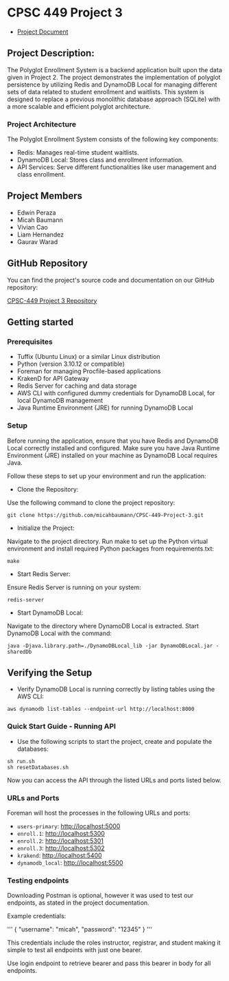 # CPSC 449 Project 3

* [Project Document](https://docs.google.com/document/d/1rGKdbNxOj6FtUM_BQyWFM-yvaj4NXe5Kh3e6nWIH060/edit?usp=sharing)

## Project Description:
The Polyglot Enrollment System is a backend application built upon the data given in Project 2. The project demonstrates the implementation of polyglot persistence by utilizing Redis and DynamoDB Local for managing different sets of data related to student enrollment and waitlists. This system is designed to replace a previous monolithic database approach (SQLite) with a more scalable and efficient polyglot architecture.

### Project Architecture
The Polyglot Enrollment System consists of the following key components:

- Redis: Manages real-time student waitlists.
- DynamoDB Local: Stores class and enrollment information.
- API Services: Serve different functionalities like user management and class enrollment.

## Project Members

- Edwin Peraza
- Micah Baumann
- Vivian Cao
- Liam Hernandez
- Gaurav Warad


## GitHub Repository

You can find the project's source code and documentation on our GitHub repository:

[CPSC-449 Project 3 Repository](https://github.com/micahbaumann/CPSC-449-Project-3)

## Getting started

### Prerequisites

- Tuffix (Ubuntu Linux) or a similar Linux distribution
- Python (version 3.10.12 or compatible)
- Foreman for managing Procfile-based applications
- KrakenD for API Gateway
- Redis Server for caching and data storage
- AWS CLI with configured dummy credentials for DynamoDB Local, for local DynamoDB management
- Java Runtime Environment (JRE) for running DynamoDB Local

### Setup
Before running the application, ensure that you have Redis and DynamoDB Local correctly installed and configured. Make sure you have Java Runtime Environment (JRE) installed on your machine as DynamoDB Local requires Java. 

Follow these steps to set up your environment and run the application:

- Clone the Repository:

Use the following command to clone the project repository:
```
git clone https://github.com/micahbaumann/CPSC-449-Project-3.git
```

- Initialize the Project:

Navigate to the project directory.
Run make to set up the Python virtual environment and install required Python packages from requirements.txt:
```
make
```

- Start Redis Server:

Ensure Redis Server is running on your system:
```
redis-server
```

- Start DynamoDB Local:

Navigate to the directory where DynamoDB Local is extracted.
Start DynamoDB Local with the command:

```
java -Djava.library.path=./DynamoDBLocal_lib -jar DynamoDBLocal.jar -sharedDb
```

## Verifying the Setup
- Verify DynamoDB Local is running correctly by listing tables using the AWS CLI:

```
aws dynamodb list-tables --endpoint-url http://localhost:8000
```

### Quick Start Guide - Running API

- Use the following scripts to start the project, create and populate the databases:

```
sh run.sh
sh resetDatabases.sh
```

Now you can access the API through the listed URLs and ports listed below.

### URLs and Ports

Foreman will host the processes  in the following URLs and ports:

- `users-primary`: [http://localhost:5000](http://localhost:5000)
- `enroll.1`: [http://localhost:5300](http://localhost:5000)
- `enroll.2`: [http://localhost:5301](http://localhost:5001)
- `enroll.3`: [http://localhost:5302](http://localhost:5002)
- `krakend`: [http://localhost:5400](http://localhost:5400)
- `dynamodb_local`: [http://localhost:5500](http://localhost:5500)

### Testing endpoints

Downloading Postman is optional, however it was used to test our endpoints, as stated in the project documentation.

Example credentials:

'''
{
    "username": "micah",
    "password": "12345"
}
'''

This credentials include the roles instructor, registrar, and student making it
simple to test all endpoints with just one bearer.

Use login endpoint to retrieve bearer and pass this bearer in body for all endpoints.
